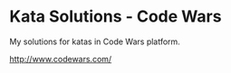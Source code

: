 # Kata Solutions - Code Wars

My solutions for katas in Code Wars platform.

http://www.codewars.com/
